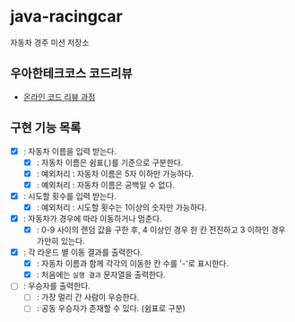 # java-racingcar

자동차 경주 미션 저장소

## 우아한테크코스 코드리뷰

- [온라인 코드 리뷰 과정](https://github.com/woowacourse/woowacourse-docs/blob/master/maincourse/README.md)

## 구현 기능 목록

- [X] : 자동차 이름을 입력 받는다.
  - [X] : 자동차 이름은 쉼표(,)를 기준으로 구분한다. 
  - [X] : 예외처리 : 자동차 이름은 5자 이하만 가능하다.
  - [X] : 예외처리 : 자동차 이름은 공백일 수 없다.
- [X] : 시도할 횟수를 입력 받는다.
  - [X] : 예외처리 : 시도할 횟수는 1이상의 숫자만 가능하다.
- [X] : 자동차가 경우에 따라 이동하거나 멈춘다.
  - [X] : 0-9 사이의 랜덤 값을 구한 후, 4 이상인 경우 한 칸 전진하고 3 이하인 경우 가만히 있는다.
- [X] : 각 라운드 별 이동 결과를 출력한다.
  - [X] : 자동차 이름과 함께 각각의 이동한 칸 수를 '-'로 표시한다.
  - [X] : 처음에는 `실행 결과` 문자열을 출력한다.
- [ ] : 우승자를 출력한다.
  - [ ] : 가장 멀리 간 사람이 우승한다.
  - [ ] : 공동 우승자가 존재할 수 있다. (쉼표로 구분)
